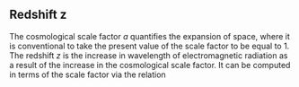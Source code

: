 ## Redshift z

The cosmological scale factor _a_ quantifies the expansion of space, where it is conventional to take the present value of the scale factor to be equal to 1.
The redshift _z_ is the increase in wavelength of electromagnetic radiation as a result of the increase in the cosmological scale factor. 
It can be computed in terms of the scale factor via the relation
